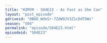 ```yaml
---
title: "HIMYM - S04E23 - As Fast as She Can"
layout: "post_episode"
gdriveid: "0B6D_WdeSr-7ZdW9JV3Z1cDdTOWs"
season: "S04"
permalink: "episode/S04E23.html"
episodeid: "S04E23"
---
```


